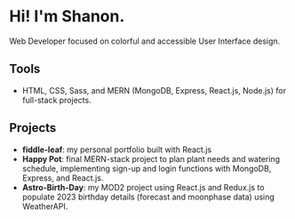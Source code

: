 # Hi! I'm Shanon.

Web Developer focused on colorful and accessible User Interface design.

## Tools
- HTML, CSS, Sass, and MERN (MongoDB, Express, React.js, Node.js) for full-stack projects.

## Projects
- **fiddle-leaf**: my personal portfolio built with React.js
- **Happy Pot**: final MERN-stack project to plan plant needs and watering schedule, implementing sign-up and login functions with MongoDB, Express, and React.js.
- **Astro-Birth-Day**: my MOD2 project using React.js and Redux.js to populate 2023 birthday details (forecast and moonphase data) using WeatherAPI.
